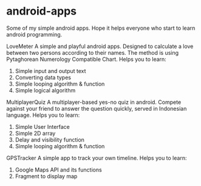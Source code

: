 # android-apps
Some of my simple android apps. Hope it helps everyone who start to learn android programming.


LoveMeter
A simple and playful android apps. Designed to calculate a love between two persons according to their names. The method is using Pytaghorean Numerology Compatible Chart.
Helps you to learn:
1. Simple input and output text
2. Converting data types
3. Simple looping algorithm & function
4. Simple logical algorithm


MultiplayerQuiz
A multiplayer-based yes-no quiz in android. Compete against your friend to answer the question quickly, served in Indonesian language.
Helps you to learn:
1. Simple User Interface
2. Simple 2D array
3. Delay and visibility function
4. Simple looping algorithm & function


GPSTracker
A simple app to track your own timeline.
Helps you to learn:
1. Google Maps API and its functions
2. Fragment to display map
